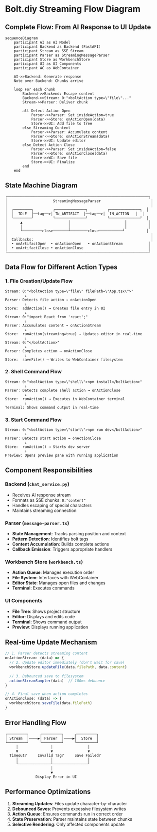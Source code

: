 # Bolt.diy Streaming Flow Diagram

## Complete Flow: From AI Response to UI Update

```mermaid
sequenceDiagram
    participant AI as AI Model
    participant Backend as Backend (FastAPI)
    participant Stream as SSE Stream
    participant Parser as StreamingMessageParser
    participant Store as WorkbenchStore
    participant UI as UI Components
    participant WC as WebContainer

    AI->>Backend: Generate response
    Note over Backend: Chunks arrive
    
    loop For each chunk
        Backend->>Backend: Escape content
        Backend->>Stream: 0:"<boltAction type=\"file\"..."
        Stream->>Parser: Deliver chunk
        
        alt Detect Action Open
            Parser->>Parser: Set insideAction=true
            Parser->>Store: onActionOpen(data)
            Store->>UI: Add file to tree
        else Streaming Content
            Parser->>Parser: Accumulate content
            Parser->>Store: onActionStream(data)
            Store->>UI: Update editor
        else Detect Action Close
            Parser->>Parser: Set insideAction=false
            Parser->>Store: onActionClose(data)
            Store->>WC: Save file
            Store->>UI: Finalize
        end
    end
```

## State Machine Diagram

```
┌─────────────────────────────────────────────────────────────────┐
│                     StreamingMessageParser                       │
│                                                                  │
│  ┌────────┐         ┌──────────────┐         ┌──────────────┐  │
│  │  IDLE  │──tag──>│ IN_ARTIFACT  │──tag──>│  IN_ACTION   │  │
│  └────────┘         └──────────────┘         └──────────────┘  │
│      ▲                     │                         │          │
│      │                     │                         │          │
│      └─────────close───────┴────────close───────────┘          │
│                                                                  │
│  Callbacks:                                                      │
│  • onArtifactOpen  • onActionOpen   • onActionStream            │
│  • onArtifactClose • onActionClose                              │
└─────────────────────────────────────────────────────────────────┘
```

## Data Flow for Different Action Types

### 1. File Creation/Update Flow

```
Stream: 0:"<boltAction type=\"file\" filePath=\"App.tsx\">"
         ↓
Parser: Detects file action → onActionOpen
         ↓
Store:  addAction() → Creates file entry in UI
         ↓
Stream: 0:"import React from 'react';"
         ↓
Parser: Accumulates content → onActionStream
         ↓
Store:  runAction(streaming=true) → Updates editor in real-time
         ↓
Stream: 0:"</boltAction>"
         ↓
Parser: Completes action → onActionClose
         ↓
Store:  saveFile() → Writes to WebContainer filesystem
```

### 2. Shell Command Flow

```
Stream: 0:"<boltAction type=\"shell\">npm install</boltAction>"
         ↓
Parser: Detects complete shell action → onActionClose
         ↓
Store:  runAction() → Executes in WebContainer terminal
         ↓
Terminal: Shows command output in real-time
```

### 3. Start Command Flow

```
Stream: 0:"<boltAction type=\"start\">npm run dev</boltAction>"
         ↓
Parser: Detects start action → onActionClose
         ↓
Store:  runAction() → Starts dev server
         ↓
Preview: Opens preview pane with running application
```

## Component Responsibilities

### Backend (`chat_service.py`)
- Receives AI response stream
- Formats as SSE chunks: `0:"content"`
- Handles escaping of special characters
- Maintains streaming connection

### Parser (`message-parser.ts`)
- **State Management**: Tracks parsing position and context
- **Pattern Detection**: Identifies bolt tags
- **Content Accumulation**: Builds complete actions
- **Callback Emission**: Triggers appropriate handlers

### Workbench Store (`workbench.ts`)
- **Action Queue**: Manages execution order
- **File System**: Interfaces with WebContainer
- **Editor State**: Manages open files and changes
- **Terminal**: Executes commands

### UI Components
- **File Tree**: Shows project structure
- **Editor**: Displays and edits code
- **Terminal**: Shows command output
- **Preview**: Displays running application

## Real-time Update Mechanism

```typescript
// 1. Parser detects streaming content
onActionStream: (data) => {
  // 2. Update editor immediately (don't wait for save)
  workbenchStore.updateFile(data.filePath, data.content)
  
  // 3. Debounced save to filesystem
  actionStreamSampler(data)  // 100ms debounce
}

// 4. Final save when action completes
onActionClose: (data) => {
  workbenchStore.saveFile(data.filePath)
}
```

## Error Handling Flow

```
┌─────────┐     ┌─────────┐     ┌─────────┐
│ Stream  │────▶│ Parser  │────▶│  Store  │
└─────────┘     └─────────┘     └─────────┘
     │               │                │
     ▼               ▼                ▼
  Timeout?     Invalid Tag?     Save Failed?
     │               │                │
     └───────────────┴────────────────┘
                     │
                     ▼
              Display Error in UI
```

## Performance Optimizations

1. **Streaming Updates**: Files update character-by-character
2. **Debounced Saves**: Prevents excessive filesystem writes
3. **Action Queue**: Ensures commands run in correct order
4. **State Preservation**: Parser maintains state between chunks
5. **Selective Rendering**: Only affected components update